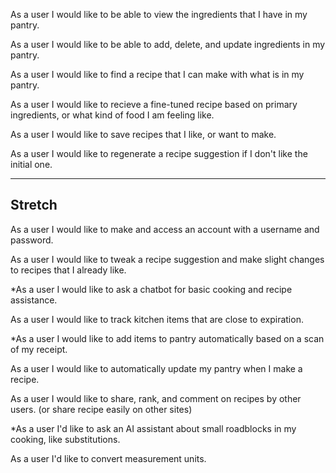 As a user I would like to be able to view the ingredients that I have in my pantry.

As a user I would like to be able to add, delete, and update ingredients in my pantry.

As a user I would like to find a recipe that I can make with what is in my pantry.

As a user I would like to recieve a fine-tuned recipe based on primary ingredients, or what kind of food I am feeling like.

As a user I would like to save recipes that I like, or want to make.

As a user I would like to regenerate a recipe suggestion if I don't like the initial one.

---
Stretch
---

As a user I would like to make and access an account with a username and password.

As a user I would like to tweak a recipe suggestion and make slight changes to recipes that I already like.

*As a user I would like to ask a chatbot for basic cooking and recipe assistance.

As a user I would like to track kitchen items that are close to expiration.

*As a user I would like to add items to pantry automatically based on a scan of my receipt.

As a user I would like to automatically update my pantry when I make a recipe.

As a user I would like to share, rank, and comment on recipes by other users. (or share recipe easily on other sites)

*As a user I'd like to ask an AI assistant about small roadblocks in my cooking, like substitutions.

As a user I'd like to convert measurement units.


